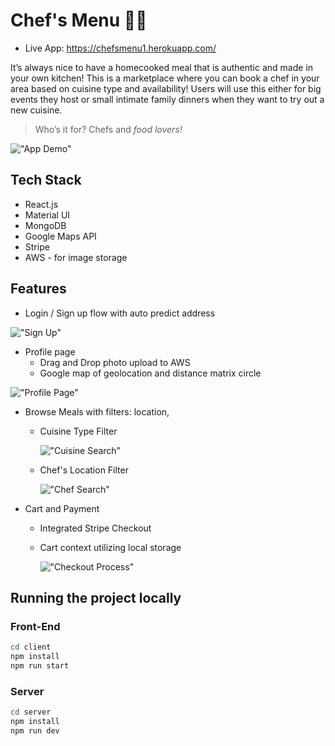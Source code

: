 # Chef's Menu :man_cook:

-   Live App: https://chefsmenu1.herokuapp.com/

It’s always nice to have a homecooked meal that is authentic and made in your own kitchen!
This is a marketplace where you can book a chef in your area based on cuisine type and
availability! Users will use this either for big events they host or small intimate family dinners
when they want to try out a new cuisine.

> Who’s it for?
> Chefs and _food lovers!_

!["App Demo"](https://thumbs.gfycat.com/PinkScratchyArabianoryx-size_restricted.gif?raw=true)

## Tech Stack

-   React.js
-   Material UI
-   MongoDB
-   Google Maps API
-   Stripe
-   AWS - for image storage

## Features

-   Login / Sign up flow with auto predict address

!["Sign Up"](https://thumbs.gfycat.com/PassionateWatchfulGoldenretriever-size_restricted.gif?raw=true)

-   Profile page
    -   Drag and Drop photo upload to AWS
    -   Google map of geolocation and distance matrix circle

!["Profile Page"](https://thumbs.gfycat.com/WillingWetEmperorpenguin-size_restricted.gif?raw=true)

-   Browse Meals with filters: location,

    -   Cuisine Type Filter

        !["Cuisine Search"](https://thumbs.gfycat.com/SafeInformalFlyinglemur-size_restricted.gif?raw=true)

    -   Chef's Location Filter

        !["Chef Search"](https://thumbs.gfycat.com/ClumsyComfortableAyeaye-size_restricted.gif?raw=true)

-   Cart and Payment

    -   Integrated Stripe Checkout
    -   Cart context utilizing local storage

        !["Checkout Process"](https://thumbs.gfycat.com/AmazingDazzlingBarb-size_restricted.gif?raw=true)

## Running the project locally

### Front-End

```sh
cd client
npm install
npm run start
```

### Server

```sh
cd server
npm install
npm run dev
```
